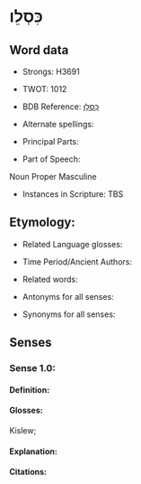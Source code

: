 # כִּסְלֵו

<!-- Status: S2="NeedsEdits" -->
<!-- Lexica used for edits:   -->

## Word data

* Strongs: H3691

* TWOT: 1012

* BDB Reference: [כִּסְלֵו](rc://en/bdb/dict/k.cj.ak)

* Alternate spellings:

* Principal Parts:

* Part of Speech:

Noun Proper Masculine 

* Instances in Scripture: TBS

## Etymology:

* Related Language glosses:

* Time Period/Ancient Authors:

* Related words:

* Antonyms for all senses:

* Synonyms for all senses:

## Senses

### Sense 1.0:

#### Definition:

#### Glosses:

Kislew; 

#### Explanation:

#### Citations:



